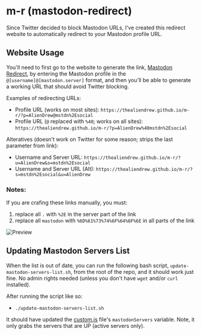 # m-r (mastodon-redirect)
Since Twitter decided to block Mastodon URLs, I've created this redirect website to automatically redirect to your Mastodon profile URL.

## Website Usage
You'll need to first go to the website to generate the link, [Mastodon Redirect](https://thealiendrew.github.io/m-r/), by entering the Mastodon profile in the `@[username]@[mastodon.server]` format, and then you'll be able to generate a working URL that should avoid Twitter blocking.

Examples of redirecting URLs:

- Profile URL (works on most sites): `https://thealiendrew.github.io/m-r/?p=AlienDrew@mstdn%2Esocial`
- Profile URL (`@` replaced with `%40`; works on all sites): `https://thealiendrew.github.io/m-r/?p=AlienDrew%40mstdn%2Esocial`

Alteratives (doesn't work on Twitter for some reason; strips the last parameter from link):

- Username and Server URL: `https://thealiendrew.github.io/m-r/?u=AlienDrew&s=mstdn%2Esocial`
- Username and Server URL (Alt): `https://thealiendrew.github.io/m-r/?s=mstdn%2Esocial&u=AlienDrew`

### Notes:
If you are crafing these links manually, you must:
1. replace all `.` with `%2E` in the server part of the link
2. replace all `mastodon` with `%6D%61%73%74%6F%64%6F%6E` in all parts of the link

![Preview](https://github.com/TheAlienDrew/m-r/blob/main/img/readme/preview.png)

## Updating Mastodon Servers List
When the list is out of date, you can run the following bash script, `update-mastodon-servers-list.sh`, from the root of the repo, and it should work just fine. No admin rights needed (unless you don't have `wget` and/or `curl` installed).

After running the script like so:

- `./update-mastodon-servers-list.sh`

It should have updated the [custom.js](https://github.com/TheAlienDrew/m-r/blob/main/js/custom.js) file's `mastodonServers` variable. Note, it only grabs the servers that are UP (active servers only).

